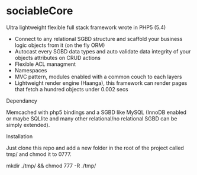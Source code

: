 sociableCore
============

Ultra lightweight flexible full stack framework wrote in PHP5 (5.4)

- Connect to any relational SGBD structure and scaffold your business logic objects from it (on the fly ORM)
- Autocast every SGBD data types and auto validate data integrity of your objects attributes on CRUD actions
- Flexible ACL managment
- Namespaces
- MVC pattern, modules enabled with a common couch to each layers
- Lightweight render engine (Haanga), this framework can render pages that fetch a hundred objects under 0.002 secs 

Dependancy

Memcached with php5 bindings and a SGBD like MySQL (InnoDB enabled or maybe SQLlite and many other relational/no relational SGBD can be simply extended).

Installation

Just clone this repo and add a new folder in the root of the project called tmp/ and chmod it to 0777.

mkdir ./tmp/ && chmod 777 -R ./tmp/
